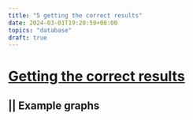 ```yaml
---
title: "5 getting the correct results"
date: 2024-03-01T19:20:59+08:00
topics: "database"
draft: true
---
```


# [Getting the correct results](https://neo4j.com/docs/getting-started/cypher-intro/results/)

## || Example graphs
